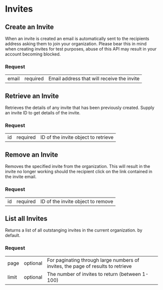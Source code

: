 # Invites

## Create an Invite

When an invite is created an email is automatically sent to the recipients address asking them to join your organization. Please bear this in mind when creating invites for test purposes, abuse of this API may result 
in your account becoming blocked. 

### Request
<table>
    <tr>
        <td>email</td>
        <td>required</td>
        <td>Email address that will receive the invite</td>
    </tr>
</table>


## Retrieve an Invite

Retrieves the details of any invite that has been previously created. Supply an invite ID to get details of
the invite.

### Request
<table>
    <tr>
        <td>id</td>
        <td>required</td>
        <td>ID of the invite object to retrieve</td>
    </tr>
</table>


## Remove an Invite

Removes the specified invite from the organization. This will result in the invite no longer working should the recipient click on the link contained in the invite email.

### Request
<table>
    <tr>
        <td>id</td>
        <td>required</td>
        <td>ID of the invite object to remove</td>
    </tr>
</table>


## List all Invites

Returns a list of all outstanging invites in the current organization.
by default.

### Request
<table>
    <tr>
        <td>page</td>
        <td>optional</td>
        <td>For paginating through large numbers of invites, the page of results to retrieve</td>
    </tr>
    <tr>
        <td>limit</td>
        <td>optional</td>
        <td>The number of invites to return (between 1-100)</td>
    </tr>
</table>